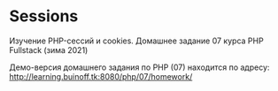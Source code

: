 # Sessions
Изучение PHP-сессий и cookies. Домашнее задание 07 курса PHP Fullstack (зима 2021)

Демо-версия домашнего задания по PHP (07) находится по адресу: http://learning.buinoff.tk:8080/php/07/homework/
